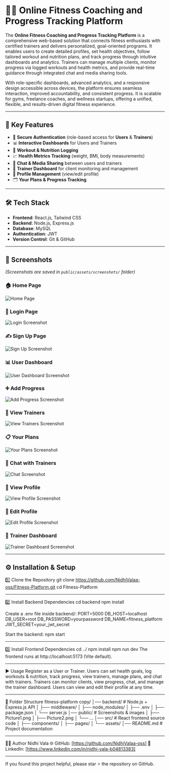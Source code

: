 # 🏋️‍♀️ Online Fitness Coaching and Progress Tracking Platform

The **Online Fitness Coaching and Progress Tracking Platform** is a comprehensive web-based solution that connects fitness enthusiasts with certified trainers and delivers personalized, goal-oriented programs. It enables users to create detailed profiles, set health objectives, follow tailored workout and nutrition plans, and track progress through intuitive dashboards and analytics. Trainers can manage multiple clients, monitor progress via logged workouts and health metrics, and provide real-time guidance through integrated chat and media sharing tools.  

With role-specific dashboards, advanced analytics, and a responsive design accessible across devices, the platform ensures seamless interaction, improved accountability, and consistent progress. It is scalable for gyms, freelance coaches, and wellness startups, offering a unified, flexible, and results-driven digital fitness experience.

---

## 🚀 Key Features
- 🔑 **Secure Authentication** (role-based access for **Users** & **Trainers**)  
- 📊 **Interactive Dashboards** for Users and Trainers  
- 📝 **Workout & Nutrition Logging**  
- 📈 **Health Metrics Tracking** (weight, BMI, body measurements)  
- 💬 **Chat & Media Sharing** between users and trainers  
- 🎯 **Trainer Dashboard** for client monitoring and management  
- 🧾 **Profile Management** (view/edit profile)  
- 🗂️ **Your Plans & Progress Tracking**  

---

## 🛠️ Tech Stack
- **Frontend**: React.js, Tailwind CSS  
- **Backend**: Node.js, Express.js  
- **Database**: MySQL  
- **Authentication**: JWT  
- **Version Control**: Git & GitHub  

---

## 📸 Screenshots
*(Screenshots are saved in `public/assets/screenshots/` folder)*  

### 🏠 Home Page
![Home Page](public/assets/screenshots/Picture1.png)

### 🔐 Login Page
![Login Screenshot](public/assets/screenshots/Picture2.png)

### ✍️ Sign Up Page
![Sign Up Screenshot](public/assets/screenshots/Picture3.png)

### 📊 User Dashboard
![User Dashboard Screenshot](public/assets/screenshots/Picture4.png)

### ➕ Add Progress
![Add Progress Screenshot](public/assets/screenshots/Picture5.png)

### 👀 View Trainers
![View Trainers Screenshot](public/assets/screenshots/Picture6.png)

### 📋 Your Plans
![Your Plans Screenshot](public/assets/screenshots/Picture7.png)

### 💬 Chat with Trainers
![Chat Screenshot](public/assets/screenshots/Picture8.png)

### 👤 View Profile
![View Profile Screenshot](public/assets/screenshots/Picture10.png)

### 👤 Edit Profile
![Edit Profile Screenshot](public/assets/screenshots/Picture11.png)

### 🎯 Trainer Dashboard
![Trainer Dashboard Screenshot](public/assets/screenshots/Picture12.png)

---

## ⚙️ Installation & Setup

1️⃣ Clone the Repository
git clone https://github.com/NidhiValaa-oss/Fitness-Platform.git
cd Fitness-Platform

---

2️⃣ Install Backend Dependencies
cd backend
npm install

Create a .env file inside backend/:
PORT=5000
DB_HOST=localhost
DB_USER=root
DB_PASSWORD=yourpassword
DB_NAME=fitness_platform
JWT_SECRET=your_jwt_secret

Start the backend:
npm start

---

3️⃣ Install Frontend Dependencies
cd ../
npm install
npm run dev
The frontend runs at http://localhost:5173 (Vite default).

---

▶️ Usage
Register as a User or Trainer.
Users can set health goals, log workouts & nutrition, track progress, view trainers, manage plans, and chat with trainers.
Trainers can monitor clients, view progress, chat, and manage the trainer dashboard.
Users can view and edit their profile at any time.

---

📂 Folder Structure
fitness-platform copy/
│── backend/           # Node.js + Express.js API
│   ├── middleware/
│   ├── node_modules/
│   ├── .env
│   ├── package.json
│   └── server.js
│── public/            # Screenshots & images
│   ├── Picture1.png
│   ├── Picture2.png
│   └── ...
│── src/               # React frontend source code
│   ├── components/
│   ├── pages/
│   └── assets/
│── README.md          # Project documentation

---

👩‍💻 Author
Nidhi Vala
🌐 GitHub: [https://github.com/NidhiValaa-oss]
💼 LinkedIn: [https://www.linkedin.com/in/nidhi-vala-b04813383]

---

If you found this project helpful, please star ⭐ the repository on GitHub.